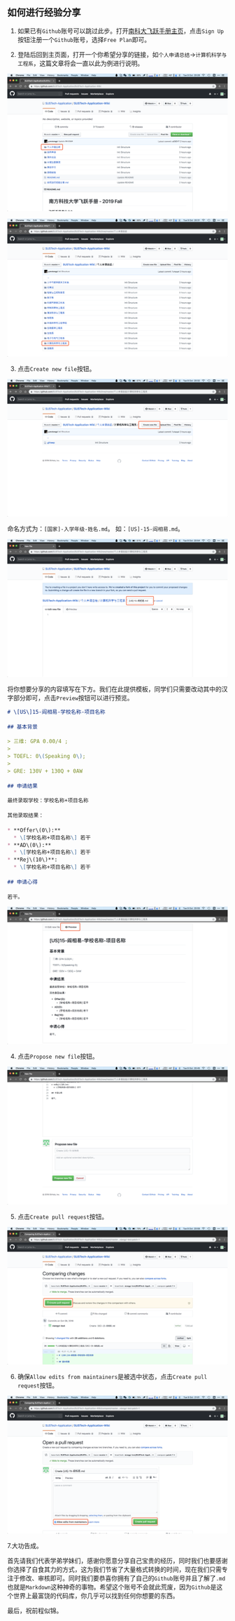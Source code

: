 ## 如何进行经验分享

1. 如果已有`Github`账号可以跳过此步。打开[南科大飞跃手册主页](https://github.com/SUSTech-Application/SUSTech-Application-Wiki)，点击`Sign Up`按钮注册一个`Github`账号，选择`Free Plan`即可。

2. 登陆后回到主页面，打开一个你希望分享的链接，如``个人申请总结``->``计算机科学与工程系``，这篇文章将会一直以此为例进行说明。

![Fig.1](src/img/001.png)

![Fig.2](src/img/002.png)

3. 点击`Create new file`按钮。

![Fig.3](src/img/003.png)

命名方式为：`[国家]-入学年级-姓名.md`。
如：`[US]-15-阎相易.md`。

![Fig.4](src/img/004.png)

将你想要分享的内容填写在下方。我们在此提供模板，同学们只需要改动其中的汉字部分即可，点击`Preview`按钮可以进行预览。

```markdown
# \[US\]15-阎相易-学校名称-项目名称

## 基本背景

> 三维: GPA 0.00/4 ;
>
> TOEFL: 0\(Speaking 0\);
>
> GRE: 130V + 130Q + 0AW

## 申请结果

最终录取学校：学校名称+项目名称

其他录取结果：

* **Offer\(0\):**
  * \[学校名称+项目名称\] 若干
* **AD\(0\):**
  * \[学校名称+项目名称\] 若干
* **Rej\(10\)**:
  * \[学校名称+项目名称\] 若干

## 申请心得

若干。
```

![Fig.5](src/img/005.png)

4. 点击`Propose new file`按钮。

![Fig.6](src/img/006.png)

5. 点击`Create pull request`按钮。

![Fig.7](src/img/007.png)

6. 确保`Allow edits from maintainers`是被选中状态，点击`Create pull request`按钮。

![Fig.8](src/img/008.png)

7.大功告成。

首先请我们代表学弟学妹们，感谢你愿意分享自己宝贵的经历，同时我们也要感谢你选择了自食其力的方式，这为我们节省了大量格式转换的时间，现在我们只需专注于修改、审核即可。同时我们要恭喜你拥有了自己的`Github`账号并且了解了`.md`也就是`Markdown`这种神奇的事物。希望这个账号不会就此荒废，因为`Github`是这个世界上最富饶的代码库，你几乎可以找到任何你想要的东西。

最后，祝前程似锦。
